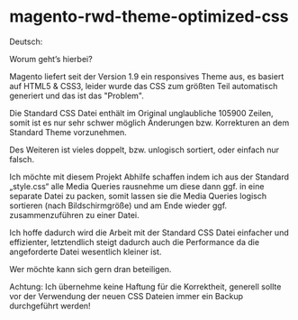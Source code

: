 # magento-rwd-theme-optimized-css
Deutsch:

Worum geht’s hierbei?

Magento liefert seit der Version 1.9 ein responsives Theme aus, es basiert auf HTML5 & CSS3,
leider wurde das CSS zum größten Teil automatisch generiert und das ist das "Problem".

Die Standard CSS Datei enthält im Original unglaubliche 105900 Zeilen, somit ist es nur sehr schwer möglich Änderungen bzw. Korrekturen an dem Standard Theme vorzunehmen.

Des Weiteren ist vieles doppelt, bzw. unlogisch sortiert, oder einfach nur falsch.

Ich möchte mit diesem Projekt Abhilfe schaffen indem ich aus der Standard „style.css“ alle Media Queries rausnehme um diese dann ggf. in eine separate Datei zu packen, somit lassen sie die Media Queries logisch sortieren (nach Bildschirmgröße) und am Ende wieder ggf. zusammenzuführen zu einer Datei.

Ich hoffe dadurch wird die Arbeit mit der Standard CSS Datei einfacher und effizienter, letztendlich steigt dadurch auch die Performance da die angeforderte Datei wesentlich kleiner ist.

Wer möchte kann sich gern dran beteiligen.

Achtung: Ich übernehme keine Haftung für die Korrektheit, generell sollte vor der Verwendung der neuen CSS Dateien immer ein Backup durchgeführt werden!
